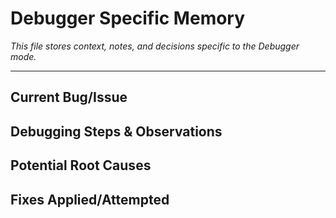 # Debugger Specific Memory

*This file stores context, notes, and decisions specific to the Debugger mode.*

---

## Current Bug/Issue
<!-- Describe the bug being investigated -->

## Debugging Steps & Observations
<!-- Log debugging actions and findings -->

## Potential Root Causes
<!-- List hypotheses about the cause -->

## Fixes Applied/Attempted
<!-- Document code changes made -->